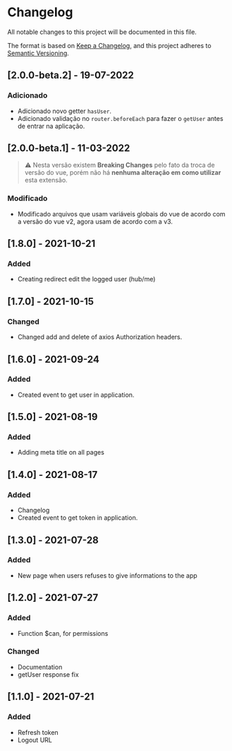 # Changelog
All notable changes to this project will be documented in this file.

The format is based on [Keep a Changelog](https://keepachangelog.com/en/1.0.0/),
and this project adheres to [Semantic Versioning](https://semver.org/spec/v2.0.0.html).

## [2.0.0-beta.2] - 19-07-2022
### Adicionado
- Adicionado novo getter `hasUser`.
- Adicionado validação no `router.beforeEach` para fazer o `getUser` antes de entrar na aplicação.

## [2.0.0-beta.1] - 11-03-2022

> :warning: Nesta versão existem **Breaking Changes** pelo fato da troca de versão do vue, porém não há **nenhuma alteração em como utilizar** esta extensão.

### Modificado
- Modificado arquivos que usam variáveis globais do vue de acordo com a versão do vue v2, agora usam de acordo com a v3.

[comment]: <> (A partir da versão 2.0.0, o CHANGELOG.md deve ser escrito em português.)

## [1.8.0] - 2021-10-21
### Added
- Creating redirect edit the logged user (hub/me)

## [1.7.0] - 2021-10-15
### Changed
- Changed add and delete of axios Authorization headers.

## [1.6.0] - 2021-09-24
### Added
- Created event to get user in application.

## [1.5.0] - 2021-08-19
### Added
- Adding meta title on all pages

## [1.4.0] - 2021-08-17
### Added
- Changelog
- Created event to get token in application.

## [1.3.0] - 2021-07-28
### Added
- New page when users refuses to give informations to the app

## [1.2.0] - 2021-07-27
### Added
- Function $can, for permissions

### Changed
- Documentation
- getUser response fix

## [1.1.0] - 2021-07-21
### Added
- Refresh token
- Logout URL

